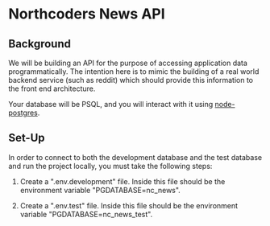 # Northcoders News API

## Background

We will be building an API for the purpose of accessing application data programmatically. The intention here is to mimic the building of a real world backend service (such as reddit) which should provide this information to the front end architecture.

Your database will be PSQL, and you will interact with it using [node-postgres](https://node-postgres.com/).

## Set-Up

In order to connect to both the development database and the test database and run the project locally, you must take the following steps:

1. Create a ".env.development" file. Inside this file should be the environment variable "PGDATABASE=nc_news".

2. Create a ".env.test" file. Inside this file should be the environment variable "PGDATABASE=nc_news_test".